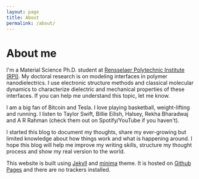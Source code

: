 ```yaml
---
layout: page
title: About
permalink: /about/
---
```


# About me

I'm a Material Science Ph.D. student at [Rensselaer Polytechnic Institute (RPI)](https://mse.rpi.edu). My doctoral research is on modeling interfaces in polymer nanodielectrics. I use electronic structure methods and classical molecular dynamics to characterize dielectric and mechanical properties of these interfaces. If you can help me understand this topic, let me know.

I am a big fan of Bitcoin and Tesla. I love playing basketball, weight-lifting and running. I listen to Taylor Swift, Billie Eilish, Halsey, Rekha Bharadwaj and A R Rahman (check them out on Spotify/YouTube if you haven't).

I started this blog to document my thoughts, share my ever-growing but limited knowledge about how things work and what is happening around. I hope this blog will help me improve my writing skills, structure my thought process and show my real version to the world.

This website is built using [Jekyll](https://jekyllrb.com/) and [minima](https://github.com/jekyll/minima) theme. It is hosted on [Github Pages](https://pages.github.com) and there are no trackers installed.
